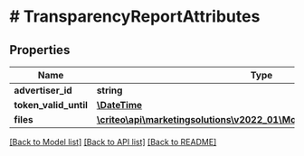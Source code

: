 # # TransparencyReportAttributes

## Properties

Name | Type | Description | Notes
------------ | ------------- | ------------- | -------------
**advertiser_id** | **string** |  |
**token_valid_until** | [**\DateTime**](\DateTime.md) |  |
**files** | [**\criteo\api\marketingsolutions\v2022_01\Model\TransparencyReportFile[]**](TransparencyReportFile.md) |  |

[[Back to Model list]](../../README.md#models) [[Back to API list]](../../README.md#endpoints) [[Back to README]](../../README.md)
